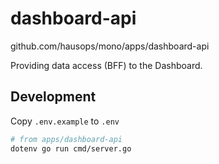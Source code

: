 # dashboard-api

github.com/hausops/mono/apps/dashboard-api

Providing data access (BFF) to the Dashboard.

## Development

Copy `.env.example` to `.env`

```sh
# from apps/dashboard-api
dotenv go run cmd/server.go
```
